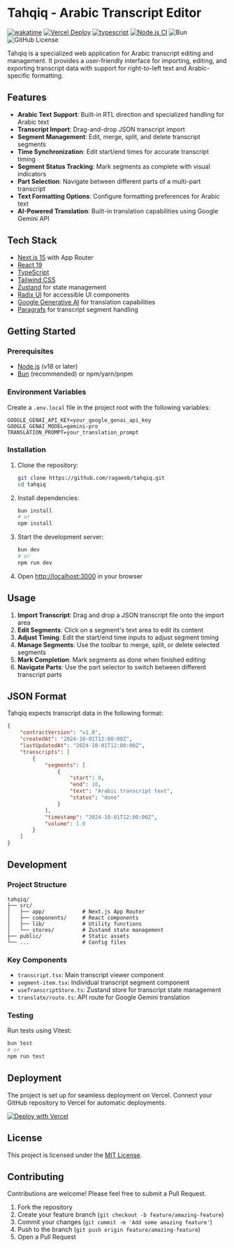 # Tahqiq - Arabic Transcript Editor

[![wakatime](https://wakatime.com/badge/user/a0b906ce-b8e7-4463-8bce-383238df6d4b/project/cbaed121-0d22-440a-bc93-70f59bcf3bb2.svg)](https://wakatime.com/badge/user/a0b906ce-b8e7-4463-8bce-383238df6d4b/project/cbaed121-0d22-440a-bc93-70f59bcf3bb2)
[![Vercel Deploy](https://deploy-badge.vercel.app/vercel/tahqiq)](https://vercel.com/tahqiq)
[![typescript](https://badgen.net/badge/icon/typescript?icon=typescript&label&color=blue)](https://www.typescriptlang.org)
[![Node.js CI](https://github.com/ragaeeb/tahqiq/actions/workflows/build.yml/badge.svg)](https://github.com/ragaeeb/tahqiq/actions/workflows/build.yml)
![Bun](https://img.shields.io/badge/Bun-%23000000.svg?style=for-the-badge&logo=bun&logoColor=white)
![GitHub License](https://img.shields.io/github/license/ragaeeb/tahqiq)

Tahqiq is a specialized web application for Arabic transcript editing and management. It provides a user-friendly interface for importing, editing, and exporting transcript data with support for right-to-left text and Arabic-specific formatting.

## Features

- **Arabic Text Support**: Built-in RTL direction and specialized handling for Arabic text
- **Transcript Import**: Drag-and-drop JSON transcript import
- **Segment Management**: Edit, merge, split, and delete transcript segments
- **Time Synchronization**: Edit start/end times for accurate transcript timing
- **Segment Status Tracking**: Mark segments as complete with visual indicators
- **Part Selection**: Navigate between different parts of a multi-part transcript
- **Text Formatting Options**: Configure formatting preferences for Arabic text
- **AI-Powered Translation**: Built-in translation capabilities using Google Gemini API

## Tech Stack

- [Next.js 15](https://nextjs.org/) with App Router
- [React 19](https://react.dev/)
- [TypeScript](https://www.typescriptlang.org/)
- [Tailwind CSS](https://tailwindcss.com/)
- [Zustand](https://github.com/pmndrs/zustand) for state management
- [Radix UI](https://www.radix-ui.com/) for accessible UI components
- [Google Generative AI](https://ai.google.dev/) for translation capabilities
- [Paragrafs](https://www.npmjs.com/package/paragrafs) for transcript segment handling

## Getting Started

### Prerequisites

- [Node.js](https://nodejs.org/) (v18 or later)
- [Bun](https://bun.sh/) (recommended) or npm/yarn/pnpm

### Environment Variables

Create a `.env.local` file in the project root with the following variables:

```
GOOGLE_GENAI_API_KEY=your_google_genai_api_key
GOOGLE_GENAI_MODEL=gemini-pro
TRANSLATION_PROMPT=your_translation_prompt
```

### Installation

1. Clone the repository:

    ```bash
    git clone https://github.com/ragaeeb/tahqiq.git
    cd tahqiq
    ```

2. Install dependencies:

    ```bash
    bun install
    # or
    npm install
    ```

3. Start the development server:

    ```bash
    bun dev
    # or
    npm run dev
    ```

4. Open [http://localhost:3000](http://localhost:3000) in your browser

## Usage

1. **Import Transcript**: Drag and drop a JSON transcript file onto the import area
2. **Edit Segments**: Click on a segment's text area to edit its content
3. **Adjust Timing**: Edit the start/end time inputs to adjust segment timing
4. **Manage Segments**: Use the toolbar to merge, split, or delete selected segments
5. **Mark Completion**: Mark segments as done when finished editing
6. **Navigate Parts**: Use the part selector to switch between different transcript parts

## JSON Format

Tahqiq expects transcript data in the following format:

```json
{
    "contractVersion": "v1.0",
    "createdAt": "2024-10-01T12:00:00Z",
    "lastUpdatedAt": "2024-10-01T12:00:00Z",
    "transcripts": [
        {
            "segments": [
                {
                    "start": 0,
                    "end": 10,
                    "text": "Arabic transcript text",
                    "status": "done"
                }
            ],
            "timestamp": "2024-10-01T12:00:00Z",
            "volume": 1.0
        }
    ]
}
```

## Development

### Project Structure

```
tahqiq/
├── src/
│   ├── app/            # Next.js App Router
│   ├── components/     # React components
│   ├── lib/            # Utility functions
│   └── stores/         # Zustand state management
├── public/             # Static assets
└── ...                 # Config files
```

### Key Components

- `transcript.tsx`: Main transcript viewer component
- `segment-item.tsx`: Individual transcript segment component
- `useTranscriptStore.ts`: Zustand store for transcript state management
- `translate/route.ts`: API route for Google Gemini translation

### Testing

Run tests using Vitest:

```bash
bun test
# or
npm run test
```

## Deployment

The project is set up for seamless deployment on Vercel. Connect your GitHub repository to Vercel for automatic deployments.

[![Deploy with Vercel](https://vercel.com/button)](https://vercel.com/new/clone?repository-url=https%3A%2F%2Fgithub.com%2Fragaeeb%2Ftahqiq)

## License

This project is licensed under the [MIT License](LICENSE).

## Contributing

Contributions are welcome! Please feel free to submit a Pull Request.

1. Fork the repository
2. Create your feature branch (`git checkout -b feature/amazing-feature`)
3. Commit your changes (`git commit -m 'Add some amazing feature'`)
4. Push to the branch (`git push origin feature/amazing-feature`)
5. Open a Pull Request
